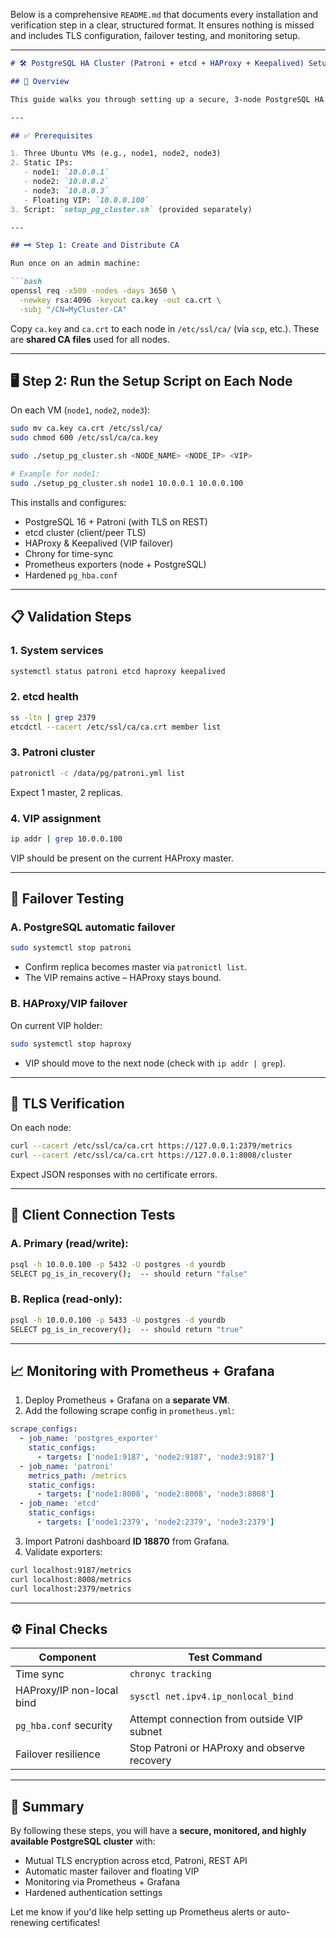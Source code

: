 Below is a comprehensive `README.md` that documents every installation and verification step in a clear, structured format. It ensures nothing is missed and includes TLS configuration, failover testing, and monitoring setup.

---

````markdown
# 🛠️ PostgreSQL HA Cluster (Patroni + etcd + HAProxy + Keepalived) Setup Guide

## 📌 Overview

This guide walks you through setting up a secure, 3‑node PostgreSQL HA cluster using Patroni and etcd, with HAProxy/Keepalived for load balancing and VIP failover. It includes TLS for inter-component communication, monitoring with Prometheus/Grafana, and validation steps.

---

## ✅ Prerequisites

1. Three Ubuntu VMs (e.g., node1, node2, node3)
2. Static IPs:
   - node1: `10.0.0.1`
   - node2: `10.0.0.2`
   - node3: `10.0.0.3`
   - Floating VIP: `10.0.0.100`
3. Script: `setup_pg_cluster.sh` (provided separately)

---

## 🗝️ Step 1: Create and Distribute CA

Run once on an admin machine:

```bash
openssl req -x509 -nodes -days 3650 \
  -newkey rsa:4096 -keyout ca.key -out ca.crt \
  -subj "/CN=MyCluster-CA"
````

Copy `ca.key` and `ca.crt` to each node in `/etc/ssl/ca/` (via `scp`, etc.). These are **shared CA files** used for all nodes.

---

## 🖥️ Step 2: Run the Setup Script on Each Node

On each VM (`node1`, `node2`, `node3`):

```bash
sudo mv ca.key ca.crt /etc/ssl/ca/
sudo chmod 600 /etc/ssl/ca/ca.key

sudo ./setup_pg_cluster.sh <NODE_NAME> <NODE_IP> <VIP>

# Example for node1:
sudo ./setup_pg_cluster.sh node1 10.0.0.1 10.0.0.100
```

This installs and configures:

* PostgreSQL 16 + Patroni (with TLS on REST)
* etcd cluster (client/peer TLS)
* HAProxy & Keepalived (VIP failover)
* Chrony for time-sync
* Prometheus exporters (node + PostgreSQL)
* Hardened `pg_hba.conf`

---

## 📋 Validation Steps

### 1. System services

```bash
systemctl status patroni etcd haproxy keepalived
```

### 2. etcd health

```bash
ss -ltn | grep 2379
etcdctl --cacert /etc/ssl/ca/ca.crt member list
```

### 3. Patroni cluster

```bash
patronictl -c /data/pg/patroni.yml list
```

Expect 1 master, 2 replicas.

### 4. VIP assignment

```bash
ip addr | grep 10.0.0.100
```

VIP should be present on the current HAProxy master.

---

## 🔄 Failover Testing

### A. PostgreSQL automatic failover

```bash
sudo systemctl stop patroni
```

* Confirm replica becomes master via `patronictl list`.
* The VIP remains active – HAProxy stays bound.

### B. HAProxy/VIP failover

On current VIP holder:

```bash
sudo systemctl stop haproxy
```

* VIP should move to the next node (check with `ip addr | grep`).

---

## 🔐 TLS Verification

On each node:

```bash
curl --cacert /etc/ssl/ca/ca.crt https://127.0.0.1:2379/metrics
curl --cacert /etc/ssl/ca/ca.crt https://127.0.0.1:8008/cluster
```

Expect JSON responses with no certificate errors.

---

## 🧪 Client Connection Tests

### A. Primary (read/write):

```bash
psql -h 10.0.0.100 -p 5432 -U postgres -d yourdb
SELECT pg_is_in_recovery();  -- should return "false"
```

### B. Replica (read-only):

```bash
psql -h 10.0.0.100 -p 5433 -U postgres -d yourdb
SELECT pg_is_in_recovery();  -- should return "true"
```

---

## 📈 Monitoring with Prometheus + Grafana

1. Deploy Prometheus + Grafana on a **separate VM**.
2. Add the following scrape config in `prometheus.yml`:

```yaml
scrape_configs:
  - job_name: 'postgres_exporter'
    static_configs:
      - targets: ['node1:9187', 'node2:9187', 'node3:9187']
  - job_name: 'patroni'
    metrics_path: /metrics
    static_configs:
      - targets: ['node1:8008', 'node2:8008', 'node3:8008']
  - job_name: 'etcd'
    static_configs:
      - targets: ['node1:2379', 'node2:2379', 'node3:2379']
```

3. Import Patroni dashboard **ID 18870** from Grafana.
4. Validate exporters:

```bash
curl localhost:9187/metrics
curl localhost:8008/metrics
curl localhost:2379/metrics
```

---

## ⚙️ Final Checks

| Component                 | Test Command                                 |
| ------------------------- | -------------------------------------------- |
| Time sync                 | `chronyc tracking`                           |
| HAProxy/IP non-local bind | `sysctl net.ipv4.ip_nonlocal_bind`           |
| `pg_hba.conf` security    | Attempt connection from outside VIP subnet   |
| Failover resilience       | Stop Patroni or HAProxy and observe recovery |

---

## 🧾 Summary

By following these steps, you will have a **secure, monitored, and highly available PostgreSQL cluster** with:

* Mutual TLS encryption across etcd, Patroni, REST API
* Automatic master failover and floating VIP
* Monitoring via Prometheus + Grafana
* Hardened authentication settings

Let me know if you'd like help setting up Prometheus alerts or auto-renewing certificates!

